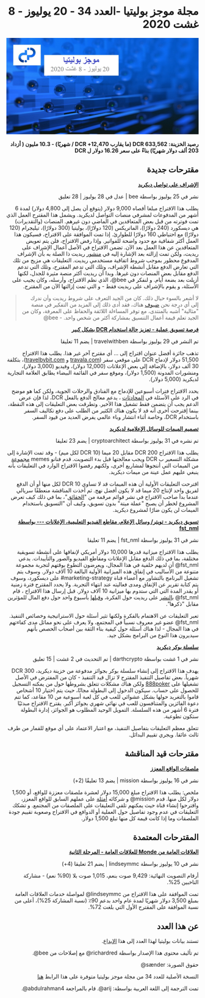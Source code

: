 <div dir="rtl">

# مجلة موجز بوليتيا -العدد 34 - 20 يوليوز - 8 غشت 2020

![Image credit: @sænder](../img/034-title.jpg)

**رصيد الخزينة: 633,562 DCR (ما يقارب 12,470+ DCR / شهريًا) - 10.3 مليون ( أزداد 203 ألف دولار شهريًا) بناءً على سعر 16.26 دولار ل DCR**

## مقترحات جديدة

**[الإشراف على تواصل ديكريد](https://proposals.decred.org/proposals/32cba00)**

نشر في 25 يوليوز بواسطة bee | عدل في 28 يوليوز | 28 تعليق

يطلب هذا الاقتراح مبلغا أقصاه 9,000 دولار (يتوقع أن يصل إلى 4,800 دولار) لمدة 6 أشهر من المدفوعات لمشرفي منصات التواصل لديكريد. ويشمل هذا المقترح العمل الذي تمت فوترته من قبل بعض المتعاقدين في الماضي دون غيرهم. المنصات (والتقديرات) هي ديسكورد (240 دولارًا)، الماتريكس (120 دولارًا)، بوليتيا (300 دولارًا)، تيليجرام (120 دولارًا) مع احتياطي 160 دولارًا للطوارئ. إذا تمت الموافقة على الاقتراح، فسيكون هذا العمل أكثر شفافية مع حدود واضحة للفواتير. وإذا رفض الاقتراح، فلن يتم تعويض المتعاقدين عن هذا العمل بعد الآن. تضمن الاقتراح في الأصل أعمال الإشراف على ريديت، ولكن تمت إزالته بعد الإشارة إليه في [منشور](https://www.reddit.com/r/decred/comments/hxxd9s/moderation_of_decred_communications_politeia/) ريديت ذا الصلة به بأن الإشراف المدفوع محظور بموجب شروط اتفاقية مستخدمي ريديت. التعليقات هي مزيج من تلك التي تعارض الدفع مقابل أنشطة الإشراف، وتلك التي تدعم المقترح، وتلك التي تدعم الدفع مقابل بعض المنصات دون غيرها. وبدا أن ريديت أكثر منصة مثيرة للجدل، لكنها أزيلت بعد بضعة أيام. و لنفكر في bee@، الذي نظم الاقتراح، وأرسله، وكان يجيب على الأسئلة، و يقوم بالإشراف على ريديت فقط - و التي تمت إزالتها الآن من المقترح.

> لا أشعر بالسوء حيال ذلك. كان من الجيد التعرف على شروط ريديت وأن ندرك إلى أي درجة نحن [ضيوف](https://www.redditinc.com/policies/user-agreement) هناك، فقد أدى ذلك إلى المزيد من التفكير في منصة "مثالية" أشبه بالمنتدى، مع توفر المساءلة اللائقة والحفاظ على المعرفة، وكان من الجيد تعلم قيمة أعمال التنسيق بمشاركة أكثر من شخص واحد. - bee@

**[فرصة تسويق عملية - تعزيز حالة استخدام DCR بشكل كبير](https://proposals.decred.org/proposals/2dcbc3e)**

تم النشر في 29 يوليوز بواسطة travelwithben | يضم 11 تعليقا

تذهب جائزة أفضل عنوان اقتراح إلى … أي مقترح آخر غير هذا. يطلب هذا الاقتراح 51,500 دولار لإدماج DCR على موقعي سفر ([travala.com](https://www.travala.com/) و [travelbybit.com](https://travelbybit.com/))، بتكلفة 30 ألف دولار، بالإضافة إلى بعض الإعلانات (12,000 دولار)، وفيديو (3,000 دولار)، ومنشورات المدونة (1,500 دولار)، وموقع سفر في القائمة البيضاء يطابق العلامة التجارية لديكريد (5,000 دولار).

يحدد الاقتراح فترات أسبوعين للإدماج مع الفنادق والرحلات الجوية، ولكن كما هو موضح في الرد على الأسئلة في [المحادثات](https://matrix.to/#/!qYpAAClAYrHaUIGkLs:decred.org/$LFaTgEraOPCXQ0HMl0wM8aVmko-cBCToR76jNOgQfTg?via=decred.org&via=matrix.org&via=planetdecred.org) ، يدعم معالج الدفع بالفعل DCR، لذا فإن عرض الدعم يجب أن يتضمن فقط تشغيل هذا الأخير. وتطرقت بعض التعليقات إلى هذه النقطة، بينما إقترحت أخرى أنه قد لا يكون هناك الكثير من الطلب على دفع تكاليف السفر باستخدام DCR، وخاصة أثناء انتشار وباء عالمي يفرض العديد من قيود السفر.

**[تصميم الميمات للوسائل الإعلامية لديكريد](https://proposals.decred.org/proposals/4f81031)**

تم نشره في 31 يوليوز بواسطة cryptoarchitect | يضم 23 تعليقا

يطلب هذا الاقتراح 200 DCR مقابل 20 ميما (10 DCR لكل ميم) - وقد تمت الإشارة إلى مشكلة التسعير ب DCR ويجب معالجتها قبل بدء التصويت. قدم فنانو memes [مجموعة](https://ertekprojects.com/decredmemes/2020/08/04/portfolio-for-crytpohumorproject/) من الميمات التي أنتجوها لمشاريع أخرى، ولكنهم رفضوا الاقتراح الوارد في التعليقات بأنه ينبغي عليهم عمل عينة من ميمات ديكريد.

اقترحت التعليقات الأولية أن هذه الميمات قد لا تساوي 10 DCR لكل منها أو أن الدفع لفريق واحد لإنتاج 20 ميما قد لا يكون أفضل نهج. ثم أخذت المناقشة منعطفًا سريالي عندما بدأ صاحب الاقتراح في نشر قوائم مرقمة من "[الحقائق](https://proposals.decred.org/proposals/4f810317e07d134520faa6fd98a14b4c3e08c38227501558a90c1457c939ecd1/comments/15)"، بما في ذلك كيف تعرض المشروع لخطر أن يصبح "عملة ميتة" بدون تسويق، وكيف أن "التسويق باستخدام الميمات لن يكون ضارًا لمشروع ديكريد.

**[تسويق ديكريد - تويتر/ وسائل الإعلام، مقاطع الفيديو التعليمية، الإعلانات --- بواسطة fst_nml](https://proposals.decred.org/proposals/3372cfc)**

نشر في 31 يوليوز بواسطة fst\_nml | يضم 11 تعليقا

يطلب هذا الاقتراح ميزانية قدرها 10,000 دولار أمريكي لإنفاقها على أنشطة تسويقية مختلفة، بما في ذلك الدفع مقابل الإعلانات ومقاطع الفيديو والصور والتأييدات. يدعي fst\_nml@ أن لديهم خلفية في هذا المجال، ويعرضون التطوع بوقتهم لتجربة مجموعة متنوعة من الأساليب في إنفاق هذه الميزانية الأولية البالغة 10 آلاف دولار. وسوف يتم تشغيل البرنامج بالتشاور مع أعضاء قناة marketing-strategy# على ديسكورد، وسوف يتم كتابة تقرير عن الإنفاق ومدى فعاليته عند انتهاء التجربة. ولا يحدد المقترح فترة زمنية أو يقدر المدة التي التي ستدوم بها ميزانية 10 آلاف دولار. قبل إرسال هذا الاقتراح ، قام fst\_nml@ [بالنشر](https://www.reddit.com/r/decred/comments/hzo3yu/creating_a_decred_marketing_workgroup/) على ريديت حول الفكرة، و[قبلها](https://www.reddit.com/r/decred/comments/hw3atn/ideas_for_growing_the_decred_userbase/)  بأسبوع واحد حول دفع المال للمؤثرين مقابل "ذكرها".

تعبر التعليقات عن الاهتمام بالفكرة ولكنها تثير أسئلة حول الاستراتيجية وخصائص التنفيذ. fst\_nml@ عضو غير معروف نسبياً في المجتمع، ولا يعرف على نحو مماثل مدى كفاءتهم في هذا المجال - لذا هناك أسئلة حول كيفية بناء الثقة بين أصحاب الحصص بأنهم سيديرون هذا النوع من البرامج بشكل جيد.

**[سلسلة بوكر ديكريد](https://proposals.decred.org/proposals/7a67ed5)**

نشر في 1 غشت بواسطة darthcrypto | تم التحديث في 2 غشت | 15 تعليق

يهدف هذا الاقتراح إلى إنشاء سلسلة بوكر بجوائز مدفوعة من خزينة ديكريد، 300 DCR شهرياً. بعض تفاصيل التنفيذ المقترح لا تزال قيد التنفيذ - كان من المفترض في الأصل تشغيلها على [888poker](https://www.888poker.com/) ولكن هناك مشكلات تتعلق بشروطها حول من يمكنه التسجيل للحصول على حساب. سيكون الدخول إلى البطولة مجانًا، حيث يتم اختيار 10 أشخاص قاموا بالتغريد حولها بشكل عشوائي للعب في كل لعبة أسبوعية من 10 مقاعد، كما تتم دعوة الفائزين والمتنافسون للعب في نهائي شهري بجوائز أكبر. يقترح الاقتراح مبدئيًا فترة 6 أشهر من هذه السلسلة. التمويل الوحيد المطلوب هو الجوائز، إدارة البطولة ستكون تطوعية.

تتعلق معظم التعليقات بتفاصيل التنفيذ، مع اعتبار الاعتماد على أي موقع للقمار من طرف ثالث عائقا. ويجري تقييم البدائل.

## مقترحات قيد المناقشة

**[ملصقات الواقع المعزز](https://proposals.decred.org/proposals/dedf452074752d7e29304a0566643feb26d1d130596e04c613e15de113ac2d08)**

نشر في 16 يوليوز بواسطة mission | يضم 13 تعليقًا (2+)

ملخص: يطلب هذا الاقتراح مبلغ 15,000 دولار لعشرة ملصقات معززة للواقع، أو 1,500 دولار لكل منها. قدم mission@ و شركائه [أمثلة](http://www.users.pjwstk.edu.pl/~s2946/decred.pdf)  على عملهم السابق للواقع المعزز، واقترحوا إنشاء قناة حيث يمكنهم تلقي التعليقات على الملصقات من المجتمع. و تشكك التعليقات  في عدم وجود تفاصيل حول العملية أو الدوافع في الاقتراح وصعوبة تقييم جودة الملصقات وما إذا كانت قيمة كل منها تبلغ 1,500 دولار. 

## المقترحات المعتمدة

**[العلاقات العامة من Monde للعلاقات العامة - المرحلة الثانية](https://proposals.decred.org/proposals/c81926b1958e54b2f294085da4ab03e9a63223f8ccd32e74a43493bf62de6185)**

نشر في 10 يوليوز بواسطة lindseymmc | يضم 21 تعليقا (4+)

أرقام التصويت النهائية: 9,429 صوت بنعم، 1,015 صوت بلا (90% نعم) - مشاركة الناخبين 25%.

تمت الموافقة على هذا الاقتراح من lindseymmc@ لمواصلة خدمات العلاقات العامة بمبلغ 3,500 دولار شهريًا لمدة عام واحد بدعم 90٪ (نسبة المشاركة 25%)، أعلى من نسبة الموافقة على المقترح الأول التي بلغت 72%.

## عن هذا العدد

تستند بيانات بوليتيا لهذا العدد إلى هذا [الإيداع](https://github.com/decred-proposals/mainnet/commit/4cd50a36818324d34991a8cb115a337543d82c58).

تم تأليف محتوى هذا الإصدار بواسطة richardred@ مع إصلاحات من bee@.

حقوق الصورة: sænder@

النسخة الأصلية للعدد 34 من مجلة موجز بوليتيا متوفرة على هذا الرابط [هنا](https://blockcommons.red/politeia-digest/issue034/)

تمت الترجمة إلى اللغة العربية بواسطة: arij@. قام بالمراجعة abdulrahman4@.

</div>
